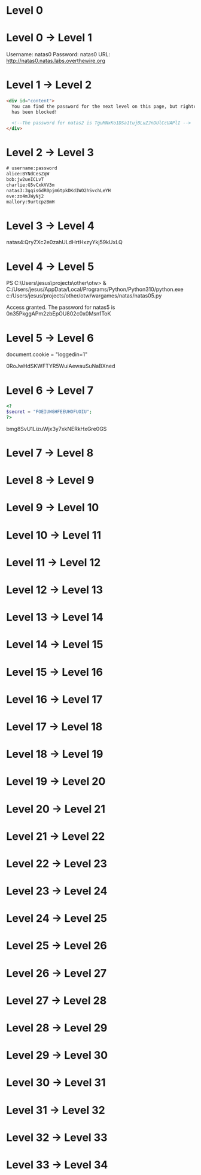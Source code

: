 # Level 0

# Level 0 → Level 1

Username: natas0
Password: natas0
URL: http://natas0.natas.labs.overthewire.org

<!--The password for natas1 is 0nzCigAq7t2iALyvU9xcHlYN4MlkIwlq -->

# Level 1 → Level 2

```html
<div id="content">
  You can find the password for the next level on this page, but rightclicking
  has been blocked!

  <!--The password for natas2 is TguMNxKo1DSa1tujBLuZJnDUlCcUAPlI -->
</div>
```

# Level 2 → Level 3

```txt
# username:password
alice:BYNdCesZqW
bob:jw2ueICLvT
charlie:G5vCxkVV3m
natas3:3gqisGdR0pjm6tpkDKdIWO2hSvchLeYH
eve:zo4mJWyNj2
mallory:9urtcpzBmH
```

# Level 3 → Level 4

natas4:QryZXc2e0zahULdHrtHxzyYkj59kUxLQ

# Level 4 → Level 5

PS C:\Users\jesus\projects\other\otw> & C:/Users/jesus/AppData/Local/Programs/Python/Python310/python.exe c:/Users/jesus/projects/other/otw/wargames/natas/natas05.py

Access granted. The password for natas5 is 0n35PkggAPm2zbEpOU802c0x0Msn1ToK

# Level 5 → Level 6

document.cookie = "loggedin=1"

0RoJwHdSKWFTYR5WuiAewauSuNaBXned

# Level 6 → Level 7

```php
<?
$secret = "FOEIUWGHFEEUHOFUOIU";
?>
```

bmg8SvU1LizuWjx3y7xkNERkHxGre0GS

# Level 7 → Level 8

# Level 8 → Level 9

# Level 9 → Level 10

# Level 10 → Level 11

# Level 11 → Level 12

# Level 12 → Level 13

# Level 13 → Level 14

# Level 14 → Level 15

# Level 15 → Level 16

# Level 16 → Level 17

# Level 17 → Level 18

# Level 18 → Level 19

# Level 19 → Level 20

# Level 20 → Level 21

# Level 21 → Level 22

# Level 22 → Level 23

# Level 23 → Level 24

# Level 24 → Level 25

# Level 25 → Level 26

# Level 26 → Level 27

# Level 27 → Level 28

# Level 28 → Level 29

# Level 29 → Level 30

# Level 30 → Level 31

# Level 31 → Level 32

# Level 32 → Level 33

# Level 33 → Level 34
